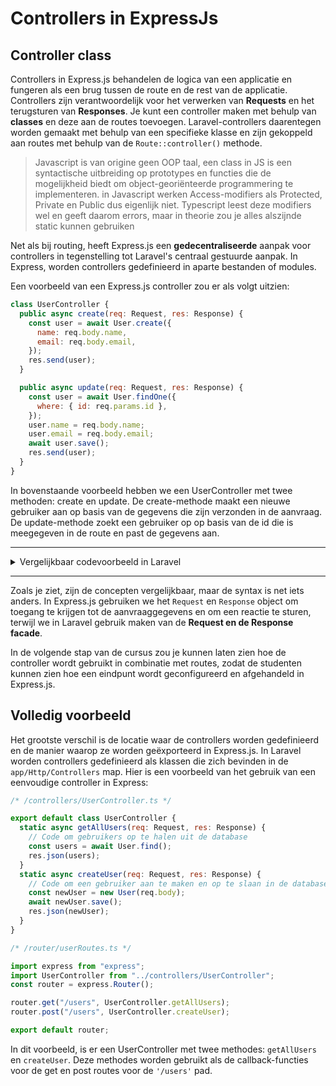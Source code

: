 # Controllers in ExpressJs

## Controller class

Controllers in Express.js behandelen de logica van een applicatie en fungeren als een brug tussen de route en de rest van de applicatie. Controllers zijn verantwoordelijk voor het verwerken van **Requests** en het terugsturen van **Responses**. Je kunt een controller maken met behulp van **classes** en deze aan de routes toevoegen. Laravel-controllers daarentegen worden gemaakt met behulp van een specifieke klasse en zijn gekoppeld aan routes met behulp van de `Route::controller()` methode.

> Javascript is van origine geen OOP taal, een class in JS is een syntactische uitbreiding op prototypes en functies die de mogelijkheid biedt om object-georiënteerde programmering te implementeren. in Javascript werken Access-modifiers als Protected, Private en Public dus eigenlijk niet. Typescript leest deze modifiers wel en geeft daarom errors, maar in theorie zou je alles alszijnde static kunnen gebruiken

Net als bij routing, heeft Express.js een **gedecentraliseerde** aanpak voor controllers in tegenstelling tot Laravel's centraal gestuurde aanpak. In Express, worden controllers gedefinieerd in aparte bestanden of modules.

Een voorbeeld van een Express.js controller zou er als volgt uitzien:

```javascript
class UserController {
  public async create(req: Request, res: Response) {
    const user = await User.create({
      name: req.body.name,
      email: req.body.email,
    });
    res.send(user);
  }

  public async update(req: Request, res: Response) {
    const user = await User.findOne({
      where: { id: req.params.id },
    });
    user.name = req.body.name;
    user.email = req.body.email;
    await user.save();
    res.send(user);
  }
}
```

In bovenstaande voorbeeld hebben we een UserController met twee methoden: create en update. De create-methode maakt een nieuwe gebruiker aan op basis van de gegevens die zijn verzonden in de aanvraag. De update-methode zoekt een gebruiker op op basis van de id die is meegegeven in de route en past de gegevens aan.

<hr />
<details>
  <summary>Vergelijkbaar codevoorbeeld in Laravel</summary>

```php
class UserController extends Controller
{
  public function create(Request $request)
  {
    $user = User::create([
    'name' => $request->name,
    'email' => $request->email,
    ]);
    return $user;
  }

  public function update(Request $request, $id)
  {
      $user = User::find($id);
      $user->name = $request->name;
      $user->email = $request->email;
      $user->save();
      return $user;
  }

}
```

</details>
<hr />

Zoals je ziet, zijn de concepten vergelijkbaar, maar de syntax is net iets anders. In Express.js gebruiken we het `Request` en `Response` object om toegang te krijgen tot de aanvraaggegevens en om een reactie te sturen, terwijl we in Laravel gebruik maken van de **Request en de Response facade**.

In de volgende stap van de cursus zou je kunnen laten zien hoe de controller wordt gebruikt in combinatie met routes, zodat de studenten kunnen zien hoe een eindpunt wordt geconfigureerd en afgehandeld in Express.js.

## Volledig voorbeeld

Het grootste verschil is de locatie waar de controllers worden gedefinieerd en de manier waarop ze worden geëxporteerd in Express.js. In Laravel worden controllers gedefinieerd als klassen die zich bevinden in de `app/Http/Controllers` map. Hier is een voorbeeld van het gebruik van een eenvoudige controller in Express:

```javascript
/* /controllers/UserController.ts */

export default class UserController {
  static async getAllUsers(req: Request, res: Response) {
    // Code om gebruikers op te halen uit de database
    const users = await User.find();
    res.json(users);
  }
  static async createUser(req: Request, res: Response) {
    // Code om een gebruiker aan te maken en op te slaan in de database
    const newUser = new User(req.body);
    await newUser.save();
    res.json(newUser);
  }
}
```

```javascript
/* /router/userRoutes.ts */

import express from "express";
import UserController from "../controllers/UserController";
const router = express.Router();

router.get("/users", UserController.getAllUsers);
router.post("/users", UserController.createUser);

export default router;
```

In dit voorbeeld, is er een UserController met twee methodes: `getAllUsers` en `createUser`. Deze methodes worden gebruikt als de callback-functies voor de get en post routes voor de `'/users'` pad.
